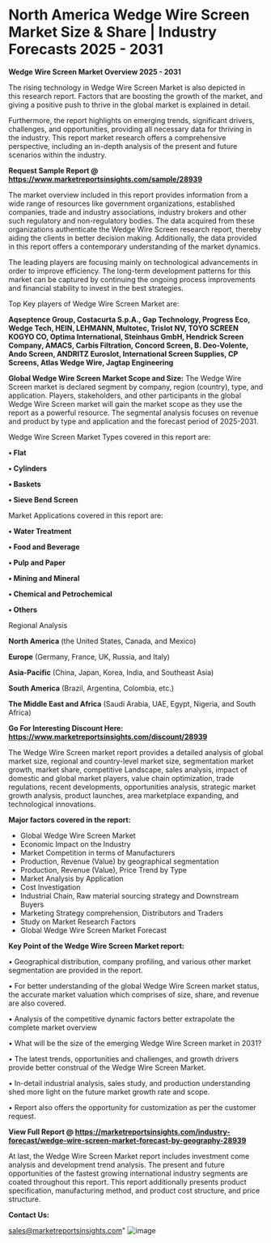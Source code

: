 
# North America Wedge Wire Screen Market Size & Share | Industry Forecasts 2025 - 2031

<Strong> Wedge Wire Screen Market Overview 2025 - 2031</strong>

The rising technology in Wedge Wire Screen Market is also depicted in this research report. Factors that are boosting the growth of the market, and giving a positive push to thrive in the global market is explained in detail.

Furthermore, the report highlights on emerging trends, significant drivers, challenges, and opportunities, providing all necessary data for thriving in the industry. This report market research offers a comprehensive perspective, including an in-depth analysis of the present and future scenarios within the industry.

<strong>Request Sample Report @ <a href=https://www.marketreportsinsights.com/sample/28939>https://www.marketreportsinsights.com/sample/28939</a></strong>

The market overview included in this report provides information from a wide range of resources like government organizations, established companies, trade and industry associations, industry brokers and other such regulatory and non-regulatory bodies. The data acquired from these organizations authenticate the Wedge Wire Screen research report, thereby aiding the clients in better decision making. Additionally, the data provided in this report offers a contemporary understanding of the market dynamics.

The leading players are focusing mainly on technological advancements in order to improve efficiency. The long-term development patterns for this market can be captured by continuing the ongoing process improvements and financial stability to invest in the best strategies.

Top Key players of Wedge Wire Screen Market are:

<strong>Aqseptence Group, Costacurta S.p.A., Gap Technology, Progress Eco, Wedge Tech, HEIN, LEHMANN, Multotec, Trislot NV, TOYO SCREEN KOGYO CO, Optima International, Steinhaus GmbH, Hendrick Screen Company, AMACS, Carbis Filtration, Concord Screen, B. Deo-Volente, Ando Screen, ANDRITZ Euroslot, International Screen Supplies, CP Screens, Atlas Wedge Wire, Jagtap Engineering</strong>

<strong><b>Global Wedge Wire Screen Market Scope and Size:</b></strong>
The Wedge Wire Screen market is declared segment by company, region (country), type, and application. Players, stakeholders, and other participants in the global Wedge Wire Screen market will gain the market scope as they use the report as a powerful resource. The segmental analysis focuses on revenue and product by type and application and the forecast period of 2025-2031.

Wedge Wire Screen Market Types covered in this report are:

<strong>• Flat

• Cylinders

• Baskets

• Sieve Bend Screen</strong>

Market Applications covered in this report are:

<strong>• Water Treatment

• Food and Beverage

• Pulp and Paper

• Mining and Mineral

• Chemical and Petrochemical

• Others</strong> 

Regional Analysis

<strong>North America</strong> (the United States, Canada, and Mexico)

<strong>Europe</strong> (Germany, France, UK, Russia, and Italy)

<strong>Asia-Pacific</strong> (China, Japan, Korea, India, and Southeast Asia)

<strong>South America</strong> (Brazil, Argentina, Colombia, etc.)

<strong>The Middle East and Africa</strong> (Saudi Arabia, UAE, Egypt, Nigeria, and South Africa)

<strong>Go For Interesting Discount Here: <a href=https://www.marketreportsinsights.com/discount/28939>https://www.marketreportsinsights.com/discount/28939</a></strong>

The Wedge Wire Screen market report provides a detailed analysis of global market size, regional and country-level market size, segmentation market growth, market share, competitive Landscape, sales analysis, impact of domestic and global market players, value chain optimization, trade regulations, recent developments, opportunities analysis, strategic market growth analysis, product launches, area marketplace expanding, and technological innovations.

<strong><b>Major factors covered in the report:</b></strong>
<ul>
  <li>Global Wedge Wire Screen Market </li>
  <li>Economic Impact on the Industry</li>
  <li>Market Competition in terms of Manufacturers</li>
  <li>Production, Revenue (Value) by geographical segmentation</li>
  <li>Production, Revenue (Value), Price Trend by Type</li>
  <li>Market Analysis by Application</li>
  <li>Cost Investigation</li>
  <li>Industrial Chain, Raw material sourcing strategy and Downstream Buyers</li>
  <li>Marketing Strategy comprehension, Distributors and Traders</li>
  <li>Study on Market Research Factors</li>
  <li>Global Wedge Wire Screen Market Forecast</li>
</ul>

<strong><b>Key Point of the Wedge Wire Screen Market report:</b></strong>

• Geographical distribution, company profiling, and various other market segmentation are provided in the report.

• For better understanding of the global Wedge Wire Screen market status, the accurate market valuation which comprises of size, share, and revenue are also covered.

• Analysis of the competitive dynamic factors better extrapolate the complete market overview

• What will be the size of the emerging Wedge Wire Screen market in 2031?

• The latest trends, opportunities and challenges, and growth drivers provide better construal of the Wedge Wire Screen Market.

• In-detail industrial analysis, sales study, and production understanding shed more light on the future market growth rate and scope.

• Report also offers the opportunity for customization as per the customer request.

<strong><b>View Full Report @ <a href=https://marketreportsinsights.com/industry-forecast/wedge-wire-screen-market-forecast-by-geography-28939>https://marketreportsinsights.com/industry-forecast/wedge-wire-screen-market-forecast-by-geography-28939</a></b></strong>


At last, the Wedge Wire Screen Market report includes investment come analysis and development trend analysis. The present and future opportunities of the fastest growing international industry segments are coated throughout this report. This report additionally presents product specification, manufacturing method, and product cost structure, and price structure.

<strong>Contact Us:</strong>

sales@marketreportsinsights.com"
![image](https://github.com/user-attachments/assets/08aef073-30bf-4f88-af74-b326c7476724)
